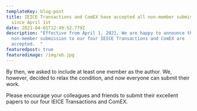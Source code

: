 ```yaml
---
templateKey: blog-post
title: IEICE Transactions and ComEX have accepted all non-member submission
  since April 1st
date: 2021-04-01T12:49:52.779Z
description: "Effective from April 1, 2021, We are happy to announce that
  non-member submission to our four IEICE Transactions and ComEX are
  accepted.  "
featuredpost: true
featuredimage: /img/eb.jpg
---
```

By then, we asked to include at least one member as the author.  We, however, decided to relax the condition, and now everyone can submit their work.

Please encourage your colleagues and friends to submit their excellent papers to our four IEICE Transactions and ComEX.